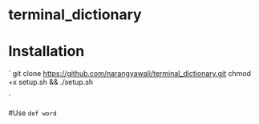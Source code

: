 # terminal_dictionary


# Installation
`
git clone https://github.com/narangyawali/terminal_dictionary.git
chmod +x setup.sh && ./setup.sh

`

#Use
`
def word
`
